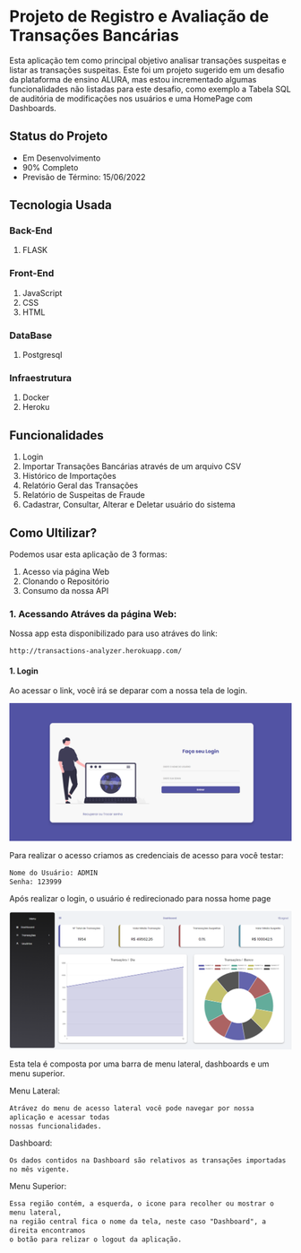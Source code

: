# Projeto de Registro e Avaliação de Transações Bancárias
Esta aplicação tem como principal objetivo analisar transações suspeitas e listar
as transações suspeitas. Este foi um projeto sugerido em um desafio da plataforma
de ensino ALURA, mas estou incrementado algumas funcionalidades não listadas
para este desafio, como exemplo a Tabela SQL de auditória de modificações
nos usuários e uma HomePage com Dashboards.

## Status do Projeto
 - Em Desenvolvimento
 - 90% Completo
 - Previsão de Término: 15/06/2022

## Tecnologia Usada
### Back-End
 1. FLASK
### Front-End
 1. JavaScript
 2. CSS
 3. HTML
### DataBase
 1. Postgresql
### Infraestrutura
 1. Docker
 2. Heroku

## Funcionalidades
1. Login
2. Importar Transações Bancárias através de um arquivo CSV
3. Histórico de Importações
4. Relatório Geral das Transações
5. Relatório de Suspeitas de Fraude
6. Cadastrar, Consultar, Alterar e Deletar usuário do sistema


## Como Ultilizar?
Podemos usar esta aplicação de 3 formas:
1. Acesso via página Web
2. Clonando o Repositório
3. Consumo da nossa API

### 1. Acessando Atráves da página Web:
Nossa app esta disponibilizado para uso atráves do link: 
    
    http://transactions-analyzer.herokuapp.com/

#### 1. Login
Ao acessar o link, você irá se deparar com a nossa tela de login.

![](readme/images/login.png)

Para realizar o acesso criamos as credenciais de acesso para você testar:

    Nome do Usuário: ADMIN
    Senha: 123999


Após realizar o login, o usuário é redirecionado para nossa home page

![img.png](readme/images/home-page.png)

Esta tela é composta por uma barra de menu lateral, dashboards e um menu superior.

Menu Lateral:

    Atrávez do menu de acesso lateral você pode navegar por nossa aplicação e acessar todas
    nossas funcionalidades.

Dashboard:

    Os dados contidos na Dashboard são relativos as transações importadas no mês vigente. 

Menu Superior:

    Essa região contém, a esquerda, o icone para recolher ou mostrar o menu lateral,
    na região central fica o nome da tela, neste caso "Dashboard", a direita encontramos
    o botão para relizar o logout da aplicação.